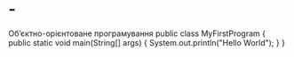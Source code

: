 # -
Об’єктно-орієнтоване програмування
public class MyFirstProgram {
    public static void main(String[] args) {
        System.out.println("Hello World");
    }
}
